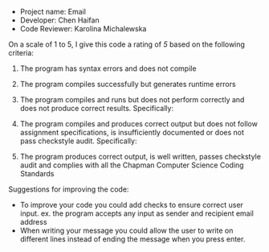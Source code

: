 * Project name: Email
* Developer: Chen Haifan
* Code Reviewer: Karolina Michalewska

On a scale of 1 to 5, I give this code a rating of _5_ based on the following criteria:

1.  The program has syntax errors and does not compile

2.  The program compiles successfully but generates runtime errors

3.  The program compiles and runs but does not perform correctly and does not produce correct results.
Specifically:

4.  The program compiles and produces correct output but does not follow assignment specifications, is insufficiently documented or does not pass checkstyle audit.
Specifically:

5.  The program produces correct output, is well written, passes checkstyle audit and complies with all the Chapman Computer Science Coding Standards

Suggestions for improving the code:

- To improve your code you could add checks to ensure correct user input.
    ex. the program accepts any input as sender and recipient email address
 - When writing your message you could allow the user to write on different lines instead of ending the message when you press enter.   
